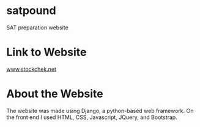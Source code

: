 # satpound
SAT preparation website

# Link to Website
www.stockchek.net

# About the Website
The website was made using Django, a python-based web framework. On the front end I used HTML, CSS, Javascript, JQuery, and Bootstrap. 
